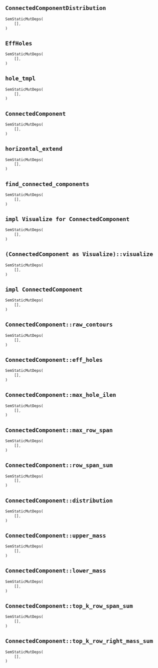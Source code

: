 ## `ConnectedComponentDistribution`

```rust
SemStaticMutDeps(
    [],
)
```

## `EffHoles`

```rust
SemStaticMutDeps(
    [],
)
```

## `hole_tmpl`

```rust
SemStaticMutDeps(
    [],
)
```

## `ConnectedComponent`

```rust
SemStaticMutDeps(
    [],
)
```

## `horizontal_extend`

```rust
SemStaticMutDeps(
    [],
)
```

## `find_connected_components`

```rust
SemStaticMutDeps(
    [],
)
```

## `impl Visualize for ConnectedComponent`

```rust
SemStaticMutDeps(
    [],
)
```

## `(ConnectedComponent as Visualize)::visualize`

```rust
SemStaticMutDeps(
    [],
)
```

## `impl ConnectedComponent`

```rust
SemStaticMutDeps(
    [],
)
```

## `ConnectedComponent::raw_contours`

```rust
SemStaticMutDeps(
    [],
)
```

## `ConnectedComponent::eff_holes`

```rust
SemStaticMutDeps(
    [],
)
```

## `ConnectedComponent::max_hole_ilen`

```rust
SemStaticMutDeps(
    [],
)
```

## `ConnectedComponent::max_row_span`

```rust
SemStaticMutDeps(
    [],
)
```

## `ConnectedComponent::row_span_sum`

```rust
SemStaticMutDeps(
    [],
)
```

## `ConnectedComponent::distribution`

```rust
SemStaticMutDeps(
    [],
)
```

## `ConnectedComponent::upper_mass`

```rust
SemStaticMutDeps(
    [],
)
```

## `ConnectedComponent::lower_mass`

```rust
SemStaticMutDeps(
    [],
)
```

## `ConnectedComponent::top_k_row_span_sum`

```rust
SemStaticMutDeps(
    [],
)
```

## `ConnectedComponent::top_k_row_right_mass_sum`

```rust
SemStaticMutDeps(
    [],
)
```
